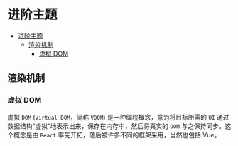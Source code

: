 # 进阶主题

- [进阶主题](#进阶主题)
  - [渲染机制](#渲染机制)
    - [虚拟 DOM](#虚拟-dom)

## 渲染机制

### 虚拟 DOM

虚拟 `DOM` (`Virtual DOM`，简称 `VDOM`) 是一种编程概念，意为将目标所需的 `UI` 通过数据结构“虚拟”地表示出来，保存在内存中，然后将真实的 `DOM` 与之保持同步。这个概念是由 `React` 率先开拓，随后被许多不同的框架采用，当然也包括 Vue。
